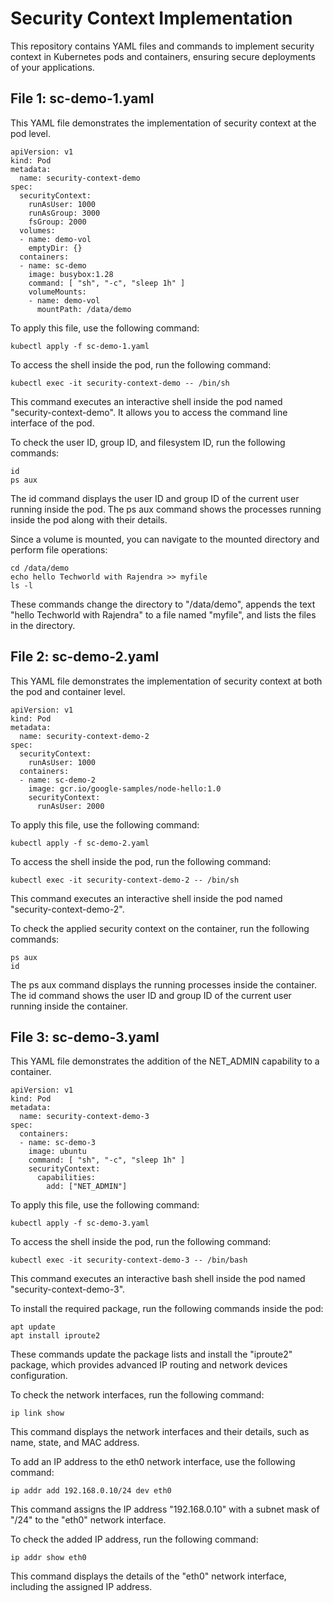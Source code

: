 # Security Context Implementation
This repository contains YAML files and commands to implement security context in Kubernetes pods and containers, ensuring secure deployments of your applications. 

## File 1: sc-demo-1.yaml
This YAML file demonstrates the implementation of security context at the pod level.

```
apiVersion: v1
kind: Pod
metadata:
  name: security-context-demo
spec:
  securityContext:
    runAsUser: 1000
    runAsGroup: 3000
    fsGroup: 2000
  volumes:
  - name: demo-vol
    emptyDir: {}
  containers:
  - name: sc-demo
    image: busybox:1.28
    command: [ "sh", "-c", "sleep 1h" ]
    volumeMounts:
    - name: demo-vol
      mountPath: /data/demo
```

To apply this file, use the following command:
```
kubectl apply -f sc-demo-1.yaml
```

To access the shell inside the pod, run the following command:
```
kubectl exec -it security-context-demo -- /bin/sh
```

This command executes an interactive shell inside the pod named "security-context-demo". It allows you to access the command line interface of the pod.

To check the user ID, group ID, and filesystem ID, run the following commands:
```
id
ps aux
```

The id command displays the user ID and group ID of the current user running inside the pod. The ps aux command shows the processes running inside the pod along with their details.

Since a volume is mounted, you can navigate to the mounted directory and perform file operations:

```
cd /data/demo
echo hello Techworld with Rajendra >> myfile
ls -l
```

These commands change the directory to "/data/demo", appends the text "hello Techworld with Rajendra" to a file named "myfile", and lists the files in the directory.

## File 2: sc-demo-2.yaml

This YAML file demonstrates the implementation of security context at both the pod and container level.

```
apiVersion: v1
kind: Pod
metadata:
  name: security-context-demo-2
spec:
  securityContext:
    runAsUser: 1000
  containers:
  - name: sc-demo-2
    image: gcr.io/google-samples/node-hello:1.0
    securityContext:
      runAsUser: 2000
```

To apply this file, use the following command:
```
kubectl apply -f sc-demo-2.yaml
```

To access the shell inside the pod, run the following command:
```
kubectl exec -it security-context-demo-2 -- /bin/sh
```

This command executes an interactive shell inside the pod named "security-context-demo-2".

To check the applied security context on the container, run the following commands:
```
ps aux
id
```

The ps aux command displays the running processes inside the container. The id command shows the user ID and group ID of the current user running inside the container.

## File 3: sc-demo-3.yaml
This YAML file demonstrates the addition of the NET_ADMIN capability to a container.

```
apiVersion: v1
kind: Pod
metadata:
  name: security-context-demo-3
spec:
  containers:
  - name: sc-demo-3
    image: ubuntu
    command: [ "sh", "-c", "sleep 1h" ]
    securityContext:
      capabilities:
        add: ["NET_ADMIN"]
```

To apply this file, use the following command:
```
kubectl apply -f sc-demo-3.yaml
```

To access the shell inside the pod, run the following command:
```
kubectl exec -it security-context-demo-3 -- /bin/bash
```

This command executes an interactive bash shell inside the pod named "security-context-demo-3".

To install the required package, run the following commands inside the pod:
```
apt update
apt install iproute2
```

These commands update the package lists and install the "iproute2" package, which provides advanced IP routing and network devices configuration.

To check the network interfaces, run the following command:
```
ip link show
```

This command displays the network interfaces and their details, such as name, state, and MAC address.

To add an IP address to the eth0 network interface, use the following command:
```
ip addr add 192.168.0.10/24 dev eth0
```

This command assigns the IP address "192.168.0.10" with a subnet mask of "/24" to the "eth0" network interface.

To check the added IP address, run the following command:
```
ip addr show eth0
```

This command displays the details of the "eth0" network interface, including the assigned IP address.
